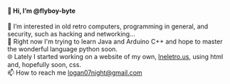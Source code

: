 #### 👋 Hi, I’m @flyboy-byte<br>
👀 I’m interested in old retro computers, 
programming in general, and security, such 
as hacking and networking...<br>
🌱 Right now I'm trying to learn Java and 
Arduino C++ and hope to master the wonderful 
language python soon.<br>
🌐 Lately I started working on a website 
of my own, [lneletro.us](http://www.lneletro.us), using html and, 
hopefully soon, css.<br>
📫 How to reach me logan07night@gmail.com
